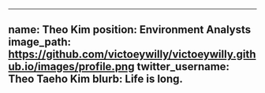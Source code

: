 
---
name: Theo Kim
position: Environment Analysts
image_path: https://github.com/victoeywilly/victoeywilly.github.io/images/profile.png
twitter_username: Theo Taeho Kim
blurb: Life is long.
---
